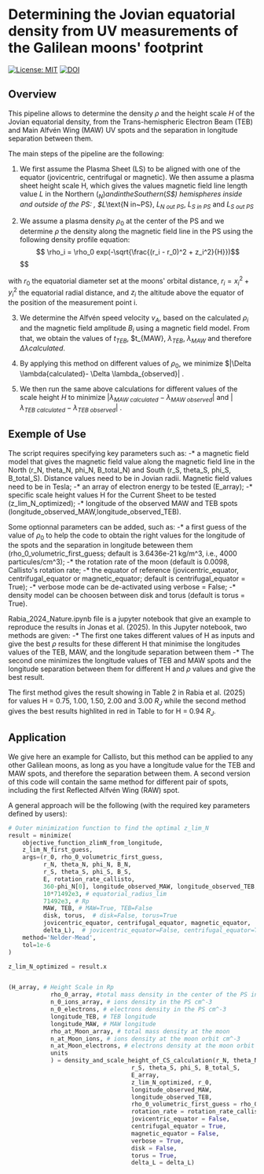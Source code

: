 # Determining the Jovian equatorial density from UV measurements of the Galilean moons' footprint

[![License: MIT](https://img.shields.io/badge/License-MIT-yellow.svg)](https://opensource.org/licenses/MIT)
[![DOI](https://zenodo.org/badge/876014209.svg)](https://zenodo.org/badge/latestdoi/876014209)


## Overview
This pipeline allows to determine the density $\rho$ and the height scale $H$ of the Jovian equatorial density, from the Trans-hemispheric Electron Beam (TEB) and Main Alfvén Wing (MAW) UV spots and the separation in longitude separation between them.

The main steps of the pipeline are the following:

1. We first assume the Plasma Sheet (LS) to be aligned with one of the equator (jovicentric, centrifugal or magnetic). We then assume a plasma sheet height scale H, which gives the values magnetic field line length value $L$ in the Northern ($_N) and in the Southern ($_S$) hemispheres inside and outside of the PS: , $L_\text{N in~PS}, $L_{N~out~PS}$, $L_{S~in~PS}$ and $L_{S~out~PS}$

2. We assume a plasma density $\rho_0$  at the center of the PS and we determine $\rho$ the density along the magnetic field line in the PS using the following density profile equation:
    $$
        \rho_i = \rho_0 exp(-\sqrt{\frac{(r_i - r_0)^2 + z_i^2}{H}})$$
    $$

with $r_0$ the equatorial diameter set at the moons' orbital distance, $r_i = x_i^2+ y_i^2$ the equatorial radial distance, and $z_i$ the altitude above the equator of the position of the measurement point i. 

3. We determine the Alfvén speed velocity $v_A$, based on the calculated $\rho_i$ and the magnetic field amplitude $B_i$  using a magnetic field model. From that, we obtain the values of $t_{TEB}$, $t_{MAW}, $\lambda_{TEB}$, $\lambda_{MAW}$ and therefore $\Delta \lambda{calculated}$.

4. By applying this method on different values of $\rho_0$, we minimize $|\Delta \lambda{calculated}- \Delta \lambda_{observed}| .

5. We then run the same above calculations for different values of the scale height $H$ to minimize $|\lambda_{MAW~calculated} - \lambda_{MAW~observed}|$  and $|\lambda_{TEB~calculated} - \lambda_{TEB~observed}|$ .




## Exemple of Use
The script requires specifying key parameters such as:
  -* a magnetic field model that gives the magnetic field value along the magnetic field line in the North (r_N, theta_N, phi_N, B_total_N) and South (r_S, theta_S, phi_S, B_total_S). Distance values need to be in Jovian radii. Magnetic field values need to be in Tesla;
  -* an array of electron energy to be tested (E_array);
  -* specific scale height values H for the Current Sheet to be tested (z_lim_N_optimized);
  -* longitude of the observed MAW and TEB spots (longitude_observed_MAW,longitude_observed_TEB).
  
Some optionnal parameters can be added, such as:
  -* a first guess of the value of $\rho_0$ to help the code to obtain the right values for the longitude of the spots and the separation in longitude beteween them (rho_0_volumetric_first_guess; default is 3.6436e-21 kg/m^3, i.e., 4000 particules/cm^3);
  -* the rotation rate of the moon (default is 0.0098, Callisto's rotation rate;
  -* the equator of reference (jovicentric_equator, centrifugal_equator or magnetic_equator; default is centrifugal_equator = True);
  -* verbose mode can be de-activated using verbose = False;
  -* density model can be choosen between disk and torus (default is torus = True).

Rabia_2024_Nature.ipynb file is a jupyter notebook that give an example to reproduce the results in Jonas et al. (2025).
In this Jupyter notebook, two methods are given:
  -* The first one takes different values of H as inputs and give the best $\rho$ results for these different H that minimise the longitudes values of the TEB, MAW, and the longitude separation between them
  -* The second one minimizes the longitude values of TEB and MAW spots and the longitude separation between them for different H and $\rho$ values and give the best result.

The first method gives the result showing in Table 2 in Rabia et al. (2025) for values H = 0.75, 1.00, 1.50, 2.00 and 3.00 $R_J$ while the second method gives the best results highlited in red in Table to for H = 0.94 $R_J$.

## Application
We give here an example for Callisto, but this method can be applied to any other Galilean moons, as long as you have a longitude value for the TEB and MAW spots, and therefore the separation between them.
A second version of this code will contain the same method for different pair of spots, including the first Reflected Alfvén Wing (RAW) spot.

A general approach will be the following (with the required key parameters defined by users):

```python
# Outer minimization function to find the optimal z_lim_N
result = minimize(
    objective_function_zlimN_from_longitude,
    z_lim_N_first_guess,
    args=(r_0, rho_0_volumetric_first_guess,
          r_N, theta_N, phi_N, B_N,
          r_S, theta_S, phi_S, B_S,
          E, rotation_rate_callisto,
          360-phi_N[0], longitude_observed_MAW, longitude_observed_TEB, 
          10*71492e3, # equatorial_radius_lim
          71492e3, # Rp
          MAW, TEB, # MAW=True, TEB=False
          disk, torus,  # disk=False, torus=True
          jovicentric_equator, centrifugal_equator, magnetic_equator,
          delta_L),  # jovicentric_equator=False, centrifugal_equator=True, magnetic_equator=False
    method='Nelder-Mead',
    tol=1e-6
)

z_lim_N_optimized = result.x


(H_array, # Height Scale in Rp
            rho_0_array, #total mass density in the center of the PS in kg.cm^-3
            n_0_ions_array, # ions density in the PS cm^-3
            n_0_electrons, # electrons density in the PS cm^-3
            longitude_TEB, # TEB longitude
            longitude_MAW, # MAW longitude
            rho_at_Moon_array, # total mass density at the moon
            n_at_Moon_ions, # ions density at the moon orbit cm^-3
            n_at_Moon_electrons, # electrons density at the moon orbit cm^-3 
            units
            ) = density_and_scale_height_of_CS_calculation(r_N, theta_N, phi_N, B_total_N,
                                   r_S, theta_S, phi_S, B_total_S,
                                   E_array,
                                   z_lim_N_optimized, r_0,
                                   longitude_observed_MAW,
                                   longitude_observed_TEB,
                                   rho_0_volumetric_first_guess = rho_0_volumetric_first_guess,
                                   rotation_rate = rotation_rate_callisto,
                                   jovicentric_equator = False,
                                   centrifugal_equator = True,
                                   magnetic_equator = False,
                                   verbose = True,
                                   disk = False,
                                   torus = True,
                                   delta_L = delta_L)

```
